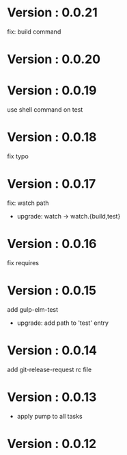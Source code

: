# Version : 0.0.21

fix: build command

# Version : 0.0.20



# Version : 0.0.19

use shell command on test

# Version : 0.0.18

fix typo

# Version : 0.0.17

fix: watch path

- upgrade: watch -> watch.{build,test}

# Version : 0.0.16

fix requires

# Version : 0.0.15

add gulp-elm-test

- upgrade: add path to 'test' entry

# Version : 0.0.14

add git-release-request rc file

# Version : 0.0.13

- apply pump to all tasks

# Version : 0.0.12



